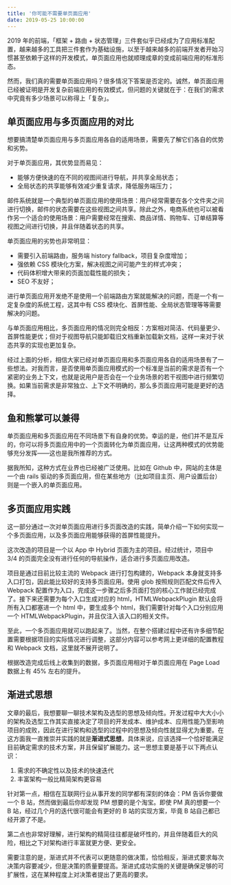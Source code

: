 ```yaml
---
title: '你可能不需要单页面应用'
date: 2019-05-25 10:00:00
---
```


2019 年的前端，「框架 + 路由 + 状态管理」三件套似乎已经成为了应用标准配置，越来越多的工具把三件套作为基础设施，以至于越来越多的前端开发者开始习惯甚至依赖于这样的开发模式，单页面应用也就顺理成章的变成前端应用的标准形态。

然而，我们真的需要单页面应用吗？很多情况下答案是否定的。诚然，单页面应用已经被证明是开发复杂前端应用的有效模式，但问题的关键就在于：在我们的需求中究竟有多少场景可以称得上「复杂」。

<!--more-->

## 单页面应用与多页面应用的对比

想要搞清楚单页面应用与多页面应用各自的适用场景，需要先了解它们各自的优势和劣势。

对于单页面应用，其优势显而易见：

+ 能够方便快速的在不同的视图间进行导航，并共享全局状态；
+ 全局状态的共享能够有效减少重复请求，降低服务端压力；

邮件系统就是一个典型的单页面应用的使用场景：用户经常需要在各个文件夹之间进行切换，邮件的状态需要在这些视图之间共享。除此之外，电商系统也可以被看作另一个适合的使用场景：用户需要经常在搜索、商品详情、购物车、订单结算等视图之间进行切换，并且伴随着状态的共享。

单页面应用的劣势也非常明显：

+ 需要引入前端路由，服务端 history fallback，项目复杂度增加；
+ 强依赖 CSS 模块化方案，解决视图之间可能产生的样式冲突；
+ 代码体积增大带来的页面加载性能的损失；
+ SEO 不友好；

进行单页面应用开发绝不是使用一个前端路由方案就能解决的问题，而是一个有一定复杂度的系统工程，这其中有 CSS 模块化、首屏性能、全局状态管理等等需要解决的问题。

与单页面应用相比，多页面应用的情况则完全相反：方案相对简洁、代码量更少、首屏性能更优；但对于视图导航只能卸载旧文档重新加载新文档，这样一来对于状态共享的实现也更加复杂。

经过上面的分析，相信大家已经对单页面应用和多页面应用各自的适用场景有了一些想法。对我而言，是否使用单页面应用模式的一个标准是当前的需求是否有一个紧密的业务上下文，也就是说用户是否会在一个业务场景的若干视图中进行频繁切换。如果当前需求是非常独立、上下文不明确的，那么多页面应用可能是更好的选择。

## 鱼和熊掌可以兼得

单页面应用和多页面应用在不同场景下有自身的优势。幸运的是，他们并不是互斥的，你可以将多页面应用中的一个页面转化为单页面应用，让这两种模式的优势能够充分发挥——这也是我所推荐的方式。

据我所知，这种方式在业界也已经被广泛使用。比如在 Github 中，网站的主体是一个由 rails 驱动的多页面应用，但在某些地方（比如项目主页、用户设置后台）则是一个嵌入的单页面应用。

## 多页面应用实践

这一部分通过一次对单页面应用进行多页面改造的实践，简单介绍一下如何实现一个多页面应用，以及多页面应用能够获得的首屏性能提升。

这次改造的项目是一个以 App 中 Hybrid 页面为主的项目。经过统计，项目中 3/4 的页面完全没有进行任何的导航操作，适合进行多页面应用改造。

项目是通过目前比较主流的 Webpack 进行打包构建的，Webpack 本身就支持多入口打包，因此能比较好的支持多页面应用。使用 glob 按照规则匹配文件后传入 Webpack 配置作为入口，完成这一步骤之后多页面打包的核心工作就已经完成了。接下来还需要为每个入口生成对应的 html，HTMLWebpackPlugin 默认会将所有入口都塞进一个 html 中，要生成多个 html，我们需要针对每个入口分别应用一个 HTMLWebpackPlugin，并且仅注入该入口的相关文件。

至此，一个多页面应用就可以跑起来了。当然，在整个搭建过程中还有许多细节配置需要根据项目的实际情况进行调整，这部分内容可以参考网上更详细的配置教程和 Webpack 文档，这里就不展开说明了。

根据改造完成后线上收集到的数据，多页面应用相对于单页面应用在 Page Load 数据上有 45% 左右的提升。

## 渐进式思想

文章的最后，我想要聊一聊技术架构及选型的思想及倾向性。开发过程中大大小小的架构及选型工作其实直接决定了项目的开发成本、维护成本、应用性能乃至影响项目的成败，因此在进行架构和选型的过程中的思想及倾向性就显得尤为重要。在这方面我一直推崇并实践的就是**渐进式思想**，具体来说，应该选择一个恰好能满足目前确定需求的技术方案，并且保留扩展能力。这一思想主要是基于以下两点认识：

1. 需求的不确定性以及技术的快速迭代
2. 丰富架构一般比精简架构更容易

针对第一点，相信在互联网行业从事开发的同学都有深刻的体会：PM 告诉你要做一个 B 站，然而做到最后你却发现 PM 想要的是个淘宝。即使 PM 真的想要一个 B 站，经过几个月的迭代很可能会有更好的 B 站的实现方案，毕竟 B 站自己都已经开源了不是。

第二点也非常好理解，进行架构的精简往往都是破坏性的，并且伴随着巨大的风险，相比之下对架构进行丰富就更方便、更安全。

需要注意的是，渐进式并不代表可以更随意的做决策，恰恰相反，渐进式要求每次决策内容要减少，但是决策的质量要提高。渐进式成功实施的关键是确保足够的可扩展性，这在某种程度上对决策者提出了更高的要求。
